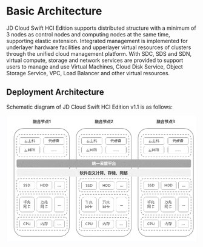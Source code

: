 # Basic Architecture

JD Cloud Swift HCI Edition supports distributed structure with a minimum of 3 nodes as control nodes and computing nodes at the same time, supporting elastic extension. Integrated management is implemented for underlayer hardware facilities and upperlayer virtual resources of clusters through the unified cloud management platform. With SDC, SDS and SDN, virtual compute, storage and network services are provided to support users to manage and use Virtual Machines, Cloud Disk Service, Object Storage Service, VPC, Load Balancer and other virtual resources.

## Deployment Architecture

Schematic diagram of JD Cloud Swift HCI Edition v1.1 is as follows:

![Basic-Infrastructure](../../../../image/JD-Cloud-Swift-HCI-Edition/Basic-Infrastructure.png)

